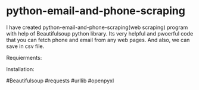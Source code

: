 # python-email-and-phone-scraping

I have created python-email-and-phone-scraping(web scraping) program with help of Beautifulsoup python library. Its very helpful and pwoerful code that you can fetch phone and email from any web pages. And also, we can save in csv file.

Requierments:

Installation:

#Beautifulsoup
#requests
#urllib
#openpyxl




